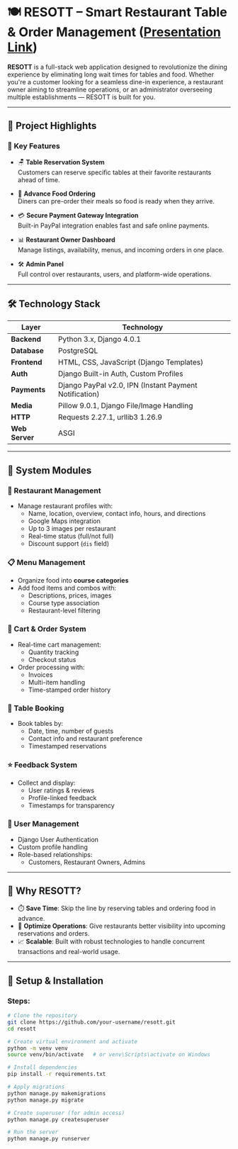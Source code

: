 

# 🍽️ RESOTT – Smart Restaurant Table & Order Management ([Presentation Link](https://www.canva.com/design/DAGmanZXK4g/nFCZwAFHB5x1dDRpWM8RQA/view?utm_content=DAGmanZXK4g&utm_campaign=designshare&utm_medium=link2&utm_source=uniquelinks&utlId=hde07eb9bf8))

**RESOTT** is a full-stack web application designed to revolutionize the dining experience by eliminating long wait times for tables and food. Whether you're a customer looking for a seamless dine-in experience, a restaurant owner aiming to streamline operations, or an administrator overseeing multiple establishments — RESOTT is built for you.

---

## 🚀 Project Highlights

### 🔑 Key Features

- 🪑 **Table Reservation System**  
  Customers can reserve specific tables at their favorite restaurants ahead of time.

- 🍔 **Advance Food Ordering**  
  Diners can pre-order their meals so food is ready when they arrive.

- 💳 **Secure Payment Gateway Integration**  
  Built-in PayPal integration enables fast and safe online payments.

- 📊 **Restaurant Owner Dashboard**  
  Manage listings, availability, menus, and incoming orders in one place.

- 🛠️ **Admin Panel**  
  Full control over restaurants, users, and platform-wide operations.

---

## 🛠️ Technology Stack

| Layer        | Technology |
|--------------|------------|
| **Backend**  | Python 3.x, Django 4.0.1 |
| **Database** | PostgreSQL |
| **Frontend** | HTML, CSS, JavaScript (Django Templates) |
| **Auth**     | Django Built-in Auth, Custom Profiles |
| **Payments** | Django PayPal v2.0, IPN (Instant Payment Notification) |
| **Media**    | Pillow 9.0.1, Django File/Image Handling |
| **HTTP**     | Requests 2.27.1, urllib3 1.26.9 |
| **Web Server**| ASGI |

---

## 🧩 System Modules

### 🏢 Restaurant Management
- Manage restaurant profiles with:
  - Name, location, overview, contact info, hours, and directions
  - Google Maps integration
  - Up to 3 images per restaurant
  - Real-time status (full/not full)
  - Discount support (`dis` field)

### 📋 Menu Management
- Organize food into **course categories**
- Add food items and combos with:
  - Descriptions, prices, images
  - Course type association
  - Restaurant-level filtering

### 🛒 Cart & Order System
- Real-time cart management:
  - Quantity tracking
  - Checkout status
- Order processing with:
  - Invoices
  - Multi-item handling
  - Time-stamped order history

### 📆 Table Booking
- Book tables by:
  - Date, time, number of guests
  - Contact info and restaurant preference
  - Timestamped reservations

### ⭐ Feedback System
- Collect and display:
  - User ratings & reviews
  - Profile-linked feedback
  - Timestamps for transparency

### 👥 User Management
- Django User Authentication
- Custom profile handling
- Role-based relationships:
  - Customers, Restaurant Owners, Admins

---

## 🎯 Why RESOTT?

- ⏱️ **Save Time**: Skip the line by reserving tables and ordering food in advance.
- 💼 **Optimize Operations**: Give restaurants better visibility into upcoming reservations and orders.
- 📈 **Scalable**: Built with robust technologies to handle concurrent transactions and real-world usage.

---



## 🧪 Setup & Installation



### Steps:
```bash
# Clone the repository
git clone https://github.com/your-username/resott.git
cd resott

# Create virtual environment and activate
python -m venv venv
source venv/bin/activate   # or venv\Scripts\activate on Windows

# Install dependencies
pip install -r requirements.txt

# Apply migrations
python manage.py makemigrations
python manage.py migrate

# Create superuser (for admin access)
python manage.py createsuperuser

# Run the server
python manage.py runserver
